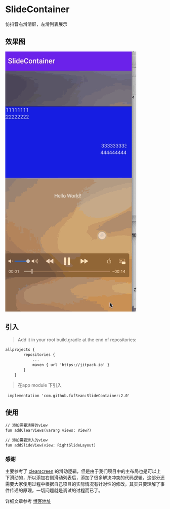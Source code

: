 # SlideContainer
仿抖音右滑清屏，左滑列表展示

## 效果图
![demo](https://github.com/fxfSean/SlideContainer/blob/master/images/video.gif)

## 引入

> Add it in your root build.gradle at the end of repositories:

``` 
allprojects {
		repositories {
			...
			maven { url 'https://jitpack.io' }
		}
	}
```

> 在app module 下引入

`` implementation 'com.github.fxfSean:SlideContainer:2.0'``



## 使用

```
// 添加需要清屏的view
fun addClearViews(vararg views: View?)
```

```
// 添加需要滑入的view
fun addSlideView(view: RightSlideLayout)
```

### 感谢

主要参考了 [clearscreen](https://github.com/lmxjw3/clearscreen) 的滑动逻辑，但是由于我们项目中的主布局也是可以上下滑动的，所以添加右侧滑动列表后，添加了很多解决冲突的代码逻辑，这部分还需要大家使用过程中根据自己项目的实际情况有针对性的修改，其实只要理解了事件传递的原理，一切问题就是调试的过程而已了。



详细文章参考 [博客地址](https://blog.csdn.net/qq_33224517/article/details/105935321)

